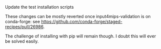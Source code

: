 Update the test installation scripts

These changes can be mostly reverted once input4mips-validation is on conda-forge:
see https://github.com/conda-forge/staged-recipes/pull/26986.

The challenge of installing with pip will remain though.
I doubt this will ever be solved easily.
